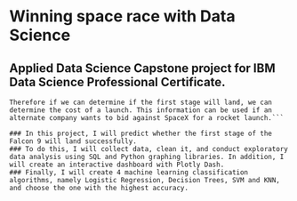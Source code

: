 # Winning space race with Data Science
## Applied Data Science Capstone project for IBM Data Science Professional Certificate.

```SpaceX advertises Falcon 9 rocket launches on its website, with a cost of 62 million dollars; other providers cost upward of 165 million dollars each, much of the savings is because SpaceX can reuse the first stage. 
Therefore if we can determine if the first stage will land, we can determine the cost of a launch. This information can be used if an alternate company wants to bid against SpaceX for a rocket launch.```

### In this project, I will predict whether the first stage of the Falcon 9 will land successfully. 
### To do this, I will collect data, clean it, and conduct exploratory data analysis using SQL and Python graphing libraries. In addition, I will create an interactive dashboard with Plotly Dash. 
### Finally, I will create 4 machine learning classification algorithms, namely Logistic Regression, Decision Trees, SVM and KNN, and choose the one with the highest accuracy.
